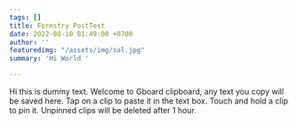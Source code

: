 ```yaml
---
tags: []
title: Forestry PostTest
date: 2022-08-10 01:49:00 +0700
author: ''
featuredimg: "/assets/img/sal.jpg"
summary: 'Hi World '

---
```

Hi this is dummy text. Welcome to Gboard clipboard, any text you copy will be saved here. Tap on a clip to paste it in the text box. Touch and hold a clip to pin it. Unpinned clips will be deleted after 1 hour.